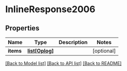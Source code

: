# InlineResponse2006

## Properties
Name | Type | Description | Notes
------------ | ------------- | ------------- | -------------
**items** | [**list[Oplog]**](Oplog.md) |  | [optional] 

[[Back to Model list]](../README.md#documentation-for-models) [[Back to API list]](../README.md#documentation-for-api-endpoints) [[Back to README]](../README.md)


